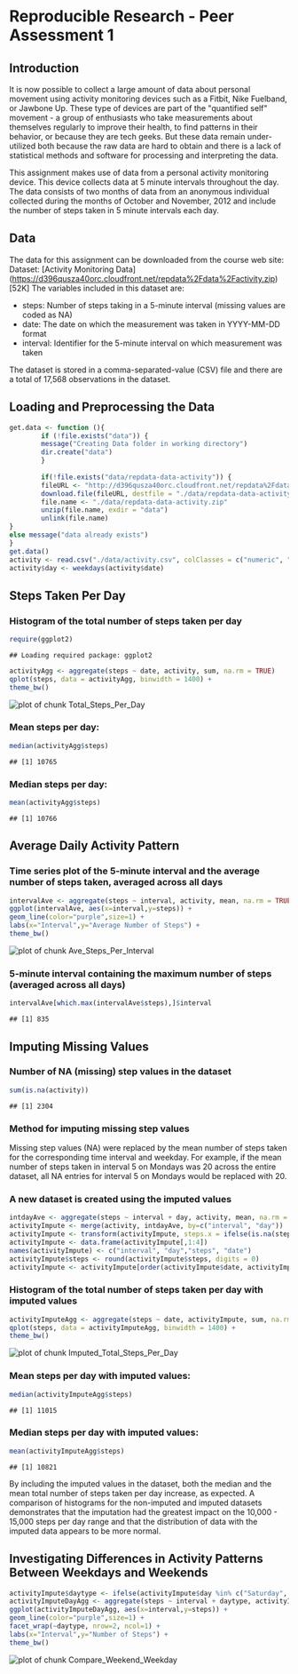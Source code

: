 Reproducible Research - Peer Assessment 1
========================================================

Introduction
------------

It is now possible to collect a large amount of data about personal movement using activity monitoring devices such as a Fitbit, Nike Fuelband, or Jawbone Up. These type of devices are part of the "quantified self" movement - a group of enthusiasts who take measurements about themselves regularly to improve their health, to find patterns in their behavior, or because they are tech geeks. But these data remain under-utilized both because the raw data are hard to obtain and there is a lack of statistical methods and software for processing and interpreting the data.

This assignment makes use of data from a personal activity monitoring device. This device collects data at 5 minute intervals throughout the day. The data consists of two months of data from an anonymous individual collected during the months of October and November, 2012 and include the number of steps taken in 5 minute intervals each day.

Data
----

The data for this assignment can be downloaded from the course web site:
Dataset:  [Activity Monitoring Data] (https://d396qusza40orc.cloudfront.net/repdata%2Fdata%2Factivity.zip) [52K]
The variables included in this dataset are:

-  steps:  Number of steps taking in a 5-minute interval (missing values are coded as NA)
-	date:  The date on which the measurement was taken in YYYY-MM-DD format
-	interval:  Identifier for the 5-minute interval on which measurement was taken

The dataset is stored in a comma-separated-value (CSV) file and there are a total of 17,568 observations in the dataset.


Loading and Preprocessing the Data
----------------------------------

```r
get.data <- function (){
        if (!file.exists("data")) {
        message("Creating Data folder in working directory")
        dir.create("data")
        }
          
        if(!file.exists("data/repdata-data-activity")) {
        fileURL <- "http://d396qusza40orc.cloudfront.net/repdata%2Fdata%2Factivity.zip"
        download.file(fileURL, destfile = "./data/repdata-data-activity.zip")
        file.name <- "./data/repdata-data-activity.zip"
        unzip(file.name, exdir = "data")
        unlink(file.name)
}
else message("data already exists")
}
get.data()
activity <- read.csv("./data/activity.csv", colClasses = c("numeric", "Date", "numeric"))
activity$day <- weekdays(activity$date)
```

Steps Taken Per Day
-------------------

### Histogram of the total number of steps taken per day

```r
require(ggplot2)
```

```
## Loading required package: ggplot2
```

```r
activityAgg <- aggregate(steps ~ date, activity, sum, na.rm = TRUE)
qplot(steps, data = activityAgg, binwidth = 1400) +
theme_bw()
```

![plot of chunk Total_Steps_Per_Day](figure/Total_Steps_Per_Day.png) 

### Mean steps per day:

```r
median(activityAgg$steps)
```

```
## [1] 10765
```
### Median steps per day:

```r
mean(activityAgg$steps)
```

```
## [1] 10766
```

Average Daily Activity Pattern
------------------------------

### Time series plot of the 5-minute interval and the average number of steps taken, averaged across all days

```r
intervalAve <- aggregate(steps ~ interval, activity, mean, na.rm = TRUE)
ggplot(intervalAve, aes(x=interval,y=steps)) + 
geom_line(color="purple",size=1) +  
labs(x="Interval",y="Average Number of Steps") +
theme_bw()
```

![plot of chunk Ave_Steps_Per_Interval](figure/Ave_Steps_Per_Interval.png) 

### 5-minute interval containing the maximum number of steps (averaged across all days)

```r
intervalAve[which.max(intervalAve$steps),]$interval
```

```
## [1] 835
```

Imputing Missing Values
-----------------------

### Number of NA (missing) step values in the dataset

```r
sum(is.na(activity))
```

```
## [1] 2304
```

### Method for imputing missing step values

Missing step values (NA) were replaced by the mean number of steps taken for the corresponding time interval and weekday.  For example, if the mean number of steps taken in interval 5 on Mondays was 20 across the entire dataset, all NA entries for interval 5 on Mondays would be replaced with 20.

### A new dataset is created using the imputed values

```r
intdayAve <- aggregate(steps ~ interval + day, activity, mean, na.rm = TRUE)
activityImpute <- merge(activity, intdayAve, by=c("interval", "day"))
activityImpute <- transform(activityImpute, steps.x = ifelse(is.na(steps.x),steps.y,steps.x))
activityImpute <- data.frame(activityImpute[,1:4])
names(activityImpute) <- c("interval", "day","steps", "date")
activityImpute$steps <- round(activityImpute$steps, digits = 0)
activityImpute <- activityImpute[order(activityImpute$date, activityImpute$interval),]
```

### Histogram of the total number of steps taken per day with imputed values

```r
activityImputeAgg <- aggregate(steps ~ date, activityImpute, sum, na.rm = TRUE)
qplot(steps, data = activityImputeAgg, binwidth = 1400) +
theme_bw()
```

![plot of chunk Imputed_Total_Steps_Per_Day](figure/Imputed_Total_Steps_Per_Day.png) 

### Mean steps per day with imputed values:

```r
median(activityImputeAgg$steps)
```

```
## [1] 11015
```

### Median steps per day with imputed values:

```r
mean(activityImputeAgg$steps)
```

```
## [1] 10821
```

By including the imputed values in the dataset, both the median and the mean total number of steps taken per day increase, as expected. A comparison of histograms
for the non-imputed and imputed datasets demonstrates that the imputation had the greatest impact on the 10,000 - 15,000 steps per day range and that the distribution
of data with the imputed data appears to be more normal.

Investigating Differences in Activity Patterns Between Weekdays and Weekends
----------------------------------------------------------------------------


```r
activityImpute$daytype <- ifelse(activityImpute$day %in% c("Saturday", "Sunday"),"Weekend", "Weekday")
activityImputeDayAgg <- aggregate(steps ~ interval + daytype, activityImpute, mean)
ggplot(activityImputeDayAgg, aes(x=interval,y=steps)) + 
geom_line(color="purple",size=1) + 
facet_wrap(~daytype, nrow=2, ncol=1) + 
labs(x="Interval",y="Number of Steps") +
theme_bw()
```

![plot of chunk Compare_Weekend_Weekday](figure/Compare_Weekend_Weekday.png) 
